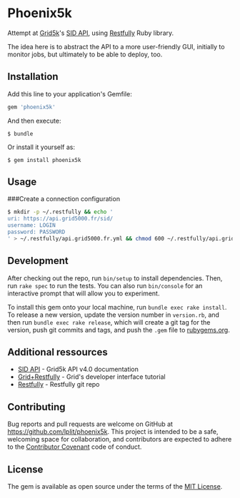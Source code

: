 # Phoenix5k

Attempt at [Grid5k](https://www.grid5000.fr)'s [SID API](https://api.grid5000.fr/doc/4.0/), using [Restfully](https://github.com/crohr/restfully/) Ruby library.

The idea here is to abstract the API to a more user-friendly GUI, initially to monitor jobs, but ultimately to be able to deploy, too.

## Installation

Add this line to your application's Gemfile:

```ruby
gem 'phoenix5k'
```

And then execute:

    $ bundle

Or install it yourself as:

    $ gem install phoenix5k

## Usage

###Create a connection configuration
```bash
$ mkdir -p ~/.restfully && echo '
uri: https://api.grid5000.fr/sid/
username: LOGIN
password: PASSWORD
' > ~/.restfully/api.grid5000.fr.yml && chmod 600 ~/.restfully/api.grid5000.fr.yml
````

## Development

After checking out the repo, run `bin/setup` to install dependencies. Then, run `rake spec` to run the tests. You can also run `bin/console` for an interactive prompt that will allow you to experiment.

To install this gem onto your local machine, run `bundle exec rake install`. To release a new version, update the version number in `version.rb`, and then run `bundle exec rake release`, which will create a git tag for the version, push git commits and tags, and push the `.gem` file to [rubygems.org](https://rubygems.org).

## Additional ressources 
* [SID API](https://api.grid5000.fr/doc/4.0/) - Grid5k API v4.0 documentation
* [Grid+Restfully](https://api.grid5000.fr/doc/4.0/tools/restfully.html) - Grid's developer interface tutorial
* [Restfully](https://github.com/crohr/restfully/) - Restfully git repo


## Contributing

Bug reports and pull requests are welcome on GitHub at https://github.com/lplit/phoenix5k. This project is intended to be a safe, welcoming space for collaboration, and contributors are expected to adhere to the [Contributor Covenant](http://contributor-covenant.org) code of conduct.


## License

The gem is available as open source under the terms of the [MIT License](http://opensource.org/licenses/MIT).

